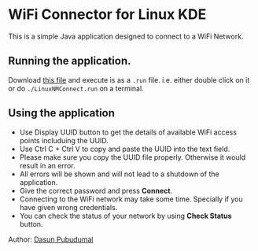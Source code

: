 # WiFi Connector for Linux KDE

This is a simple Java application designed to connect to a WiFi Network.

## Running the application.

Download [this file](https://drive.google.com/file/d/0B5oYpiUn-vu8RVJlRkxKOFFkeU0/view?usp=sharing) and execute is as a ```.run``` file. i.e. either double click on it or do ```./LinuxNMConnect.run``` on a terminal.

## Using the application

* Use Display UUID button to get the details of available WiFi access points includuing the UUID.
* Use Ctrl C + Ctrl V to copy and paste the UUID into the text field.
* Please make sure you copy the UUID file properly. Otherwise it would result in an error.
* All errors will be shown and will not lead to a shutdown of the application.
* Give the correct password and press **Connect**.
* Connecting to the WiFi network may take some time. Specially if you have given wrong credentials.
* You can check the status of your network by using **Check Status** button.


Author: [Dasun Pubudumal](https://github.com/dasunpubudumal)
